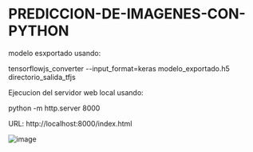 # PREDICCION-DE-IMAGENES-CON-PYTHON

modelo esxportado usando:

tensorflowjs_converter --input_format=keras modelo_exportado.h5 directorio_salida_tfjs

Ejecucion del servidor web local usando:

python -m http.server 8000

URL: http://localhost:8000/index.html


![image](https://github.com/user-attachments/assets/cc1bcaaf-b4f2-4fb8-ab46-449cb4702f91)
